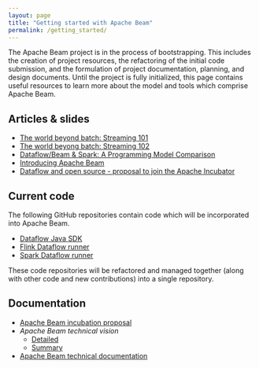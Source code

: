 ```yaml
---
layout: page
title: "Getting started with Apache Beam"
permalink: /getting_started/
---
```


The Apache Beam project is in the process of bootstrapping. This includes the creation of project resources, the refactoring of the initial code submission, and the formulation of project documentation, planning, and design documents. Until the project is fully initialized, this page contains useful resources to learn more about the model and tools which comprise Apache Beam.

## Articles & slides
* [The world beyond batch: Streaming 101](https://www.oreilly.com/ideas/the-world-beyond-batch-streaming-101)
* [The world beyong batch: Streaming 102](https://www.oreilly.com/ideas/the-world-beyond-batch-streaming-102)
* [Dataflow/Beam & Spark: A Programming Model Comparison](https://cloud.google.com/dataflow/blog/dataflow-beam-and-spark-comparison)
* <a href="http://blog.nanthrax.net/2016/01/introducing-apache-dataflow/" data-proofer-ignore>Introducing Apache Beam</a>
* [Dataflow and open source - proposal to join the Apache Incubator](http://googlecloudplatform.blogspot.com/2016/01/Dataflow-and-open-source-proposal-to-join-the-Apache-Incubator.html)

## Current code
The following GitHub repositories contain code which will be incorporated into Apache Beam.

* [Dataflow Java SDK](https://github.com/GoogleCloudPlatform/DataflowJavaSDK)
* [Flink Dataflow runner](https://github.com/dataArtisans/flink-dataflow)
* [Spark Dataflow runner](https://github.com/cloudera/spark-dataflow)

These code repositories will be refactored and managed together (along with other code and new contributions) into a single repository.

## Documentation
* [Apache Beam incubation proposal](https://goo.gl/KJrEl7)
* *Apache Beam technical vision*
    * [Detailed](https://goo.gl/5qZt3d)
    * [Summary](https://goo.gl/nk5OM0)
* [Apache Beam technical documentation](https://goo.gl/ps8twC)
